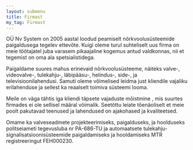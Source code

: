 ```yaml
---
layout: submenu
title: Firmast
my_tag: Firmast
---
```



OÜ Nv System on 2005 aastal loodud peamiselt nõrkvoolusüsteemide paigaldusega tegelev ettevõte. Kuigi oleme turul suhteliselt uus firma on meie töötajatel juba varasem pikaajaline kogemus antud valdkonnas, nii et tegemist on oma ala spetsialistidega.

Paigaldame suures mahus erinevaid nõrkvoolusüsteeme, näiteks valve-, videovalve-, tulekahju-, läbipääsu-, helindus-, side-, ja televisioonilahendusi. Samuti oleme võimelised leidma just kliendile vajaliku erilahenduse ja sellest ka reaalselt toimiva süsteemi looma.

Meile on väga tähtis iga kliendi täpsete vajaduste mõistmine , mis suurtes firmades ei ole sellisel määral võimalik. Seetõttu leiate tõenäoliselt et meie poolt pakutavad teenused ja lahendused on ajakohased ja kvaliteetsed.

Omame ka valveseadmete projekteerimiseks, paigalduseks, ja hoolduseks politseiameti tegevusluba nr PA-686-TU ja automaatsete tulekahju-signalisatsioonisüsteemide paigaldamiseks ja hooldamiseks MTR registreeringut FEH000230.
